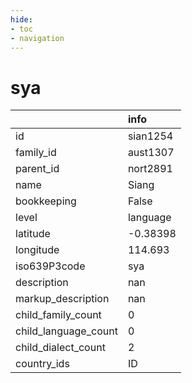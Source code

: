 ```yaml
---
hide:
- toc
- navigation
---
```

# sya
|                      | info     |
|:---------------------|:---------|
| id                   | sian1254 |
| family_id            | aust1307 |
| parent_id            | nort2891 |
| name                 | Siang    |
| bookkeeping          | False    |
| level                | language |
| latitude             | -0.38398 |
| longitude            | 114.693  |
| iso639P3code         | sya      |
| description          | nan      |
| markup_description   | nan      |
| child_family_count   | 0        |
| child_language_count | 0        |
| child_dialect_count  | 2        |
| country_ids          | ID       |